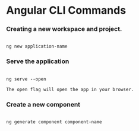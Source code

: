 # Angular CLI Commands

### Creating a new workspace and project.
```aidl

ng new application-name

```

### Serve the application
```aidl

ng serve --open

The open flag will open the app in your browser.

```

### Create a new component
```aidl

ng generate component component-name

```




